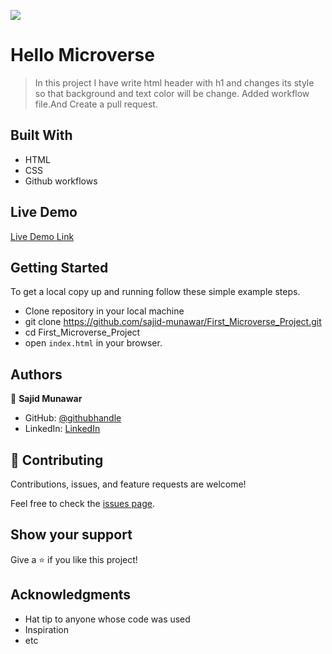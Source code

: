 ![](https://img.shields.io/badge/Microverse-blueviolet)

# Hello Microverse

> In this project I have write html header with h1 and changes its style so that background and text color will be change. Added workflow file.And Create a pull request.


## Built With

- HTML
- CSS
- Github workflows

## Live Demo 

[Live Demo Link](https://sajid-munawar.github.io/First_Microverse_Project/)


## Getting Started

To get a local copy up and running follow these simple example steps.

- Clone repository in your local machine 
- git clone https://github.com/sajid-munawar/First_Microverse_Project.git
- cd First_Microverse_Project
- open `index.html` in your browser.



## Authors

👤 **Sajid Munawar**

- GitHub: [@githubhandle](https://github.com/sajid-munawar)
- LinkedIn: [LinkedIn](https://www.linkedin.com/in/sajid-munawar-41ba26180/)


## 🤝 Contributing

Contributions, issues, and feature requests are welcome!

Feel free to check the [issues page](../../issues/).

## Show your support

Give a ⭐️ if you like this project!

## Acknowledgments

- Hat tip to anyone whose code was used
- Inspiration
- etc

